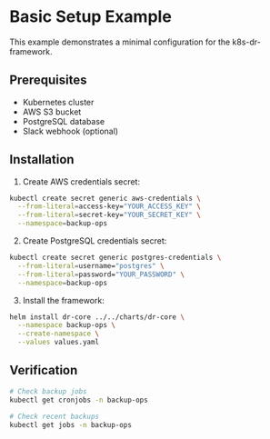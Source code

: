 # Basic Setup Example

This example demonstrates a minimal configuration for the k8s-dr-framework.

## Prerequisites

- Kubernetes cluster
- AWS S3 bucket
- PostgreSQL database
- Slack webhook (optional)

## Installation

1. Create AWS credentials secret:
```bash
kubectl create secret generic aws-credentials \
  --from-literal=access-key="YOUR_ACCESS_KEY" \
  --from-literal=secret-key="YOUR_SECRET_KEY" \
  --namespace=backup-ops
```

2. Create PostgreSQL credentials secret:
```bash
kubectl create secret generic postgres-credentials \
  --from-literal=username="postgres" \
  --from-literal=password="YOUR_PASSWORD" \
  --namespace=backup-ops
```

3. Install the framework:
```bash
helm install dr-core ../../charts/dr-core \
  --namespace backup-ops \
  --create-namespace \
  --values values.yaml
```

## Verification

```bash
# Check backup jobs
kubectl get cronjobs -n backup-ops

# Check recent backups
kubectl get jobs -n backup-ops
```
